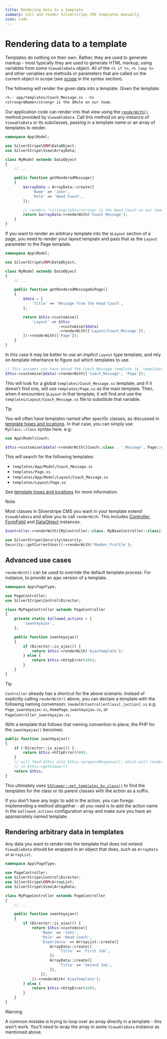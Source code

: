 ```yaml
---
title: Rendering data to a template
summary: Call and render Silverstripe CMS templates manually.
icon: code
---
```


# Rendering data to a template

Templates do nothing on their own. Rather, they are used to generate markup - most typically they are used to generate HTML markup, using variables from some `ViewableData` object.
All of the `<% if %>`, `<% loop %>` and other variables are methods or parameters that are called on the current object in
scope (see [scope](syntax#scope) in the syntax section).

The following will render the given data into a template. Given the template:

```ss
<%-- app/templates/Coach_Message.ss --%>
<strong>$Name</strong> is the $Role on our team.
```

Our application code can render into that view using the [`renderWith()`](api:SilverStripe\View\ViewableData) method provided by `ViewableData`. Call this method on any instance of `ViewableData` or its subclasses, passing in a template name or an array of templates to render.

```php
namespace App\Model;

use SilverStripe\ORM\DataObject;
use SilverStripe\View\ArrayData;

class MyModel extends DataObject
{
    // ...

    public function getRenderedMessage()
    {
        $arrayData = ArrayData::create([
            'Name' => 'John',
            'Role' => 'Head Coach',
        ]);

        // renders "<strong>John</strong> is the Head Coach on our team."
        return $arrayData->renderWith('Coach_Message');
    }
}
```

If you want to render an arbitrary template into the `$Layout` section of a page, you need to render your layout template and pass that as the `Layout` parameter to the Page template.

```php
namespace App\Model;

use SilverStripe\ORM\DataObject;

class MyModel extends DataObject
{
    // ...

    public function getRenderedMessageAsPage()
    {
        $data = [
            'Title' => 'Message from the Head Coach',
        ];

        return $this->customise([
            'Layout' => $this
                        ->customise($data)
                        ->renderWith(['Layout/Coach_Message']),
        ])->renderWith(['Page']);
    }
}
```

In this case it may be better to use an *implicit* `Layout` type template, and rely on template inheritance to figure out which templates to use.

```php
// This assumes you have moved the Coach_Message template to `templates/Layout/Coach_Message.ss`
$this->customise($data)->renderWith(['Coach_Message', 'Page']);
```

This will look for a global `templates/Coach_Message.ss` template, and if it doesn't find one, will use `templates/Page.ss` as the main template. Then, when it encounters `$Layout` in that template, it will find and use the `templates/Layout/Coach_Message.ss` file to substitute that variable.

> [!TIP]
> You will often have templates named after specific classes, as discussed in [template types and locations](template_inheritance/#template-types-and-locations). In that case, you can simply use `MyClass::class` syntax here. e.g:
>
> ```php
> use App\Model\Coach;
>
> $this->customise($data)->renderWith([Coach::class . '_Message', Page::class]);
> ```
>
> This will search for the following templates:
>
> - `templates/App/Model/Coach_Message.ss`
> - `templates/Page.ss`
> - `templates/App/Model/Layout/Coach_Message.ss`
> - `templates/Layout/Page.ss`

See [template types and locations](template_inheritance/#template-types-and-locations) for more information.

> [!NOTE]
> Most classes in Silverstripe CMS you want in your template extend `ViewableData` and allow you to call `renderWith`. This
> includes [Controller](api:SilverStripe\Control\Controller), [FormField](api:SilverStripe\Forms\FormField) and [DataObject](api:SilverStripe\ORM\DataObject) instances.
>
> ```php
> $controller->renderWith([MyController::class, MyBaseController::class]);
>
> use SilverStripe\Security\Security;
> Security::getCurrentUser()->renderWith('Member_Profile');
> ```

## Advanced use cases

`renderWith()` can be used to override the default template process. For instance, to provide an ajax version of a
template.

```php
namespace App\PageType;

use PageController;
use SilverStripe\Control\Director;

class MyPageController extends PageController
{
    private static $allowed_actions = [
        'iwantmyajax',
    ];

    public function iwantmyajax()
    {
        if (Director::is_ajax()) {
            return $this->renderWith('AjaxTemplate');
        } else {
            return $this->httpError(404);
        }
    }
}
```

> [!TIP]
> `Controller` already has a shortcut for the above scenario. Instead of explicitly calling `renderWith()` above, you can declare a template with the following naming convension: `[modelOrControllerClass]_[action].ss` e.g. `Page_iwantmyajax.ss`, `HomePage_iwantmyajax.ss`, or `PageController_iwantmyajax.ss`.
>
> With a template that follows that naming convention in place, the PHP for the `iwantmyajax()` becomes:
>
> ```php
> public function iwantmyajax()
> {
>     if (!Director::is_ajax()) {
>         return $this->httpError(400);
>     }
>     // will feed $this into $this->prepareResponse(), which will render $this using templates defined
>     // in $this->getViewer()
>     return $this;
> }
> ```
>
> This ultimately uses [`SSViewer::get_templates_by_class()`](api::SilverStripe\View\SSViewer::get_templates_by_class()) to find the templates for the class or its parent classes with the action as a suffix.
>
> If you don't have any logic to add in the action, you can forego implementing a method altogether - all you need is to add the action name in the `$allowed_actions` configuration array and make sure you have an appropriately named template.

## Rendering arbitrary data in templates

Any data you want to render into the template that does not extend `ViewableData` should be wrapped in an object that
does, such as `ArrayData` or `ArrayList`.

```php
namespace App\PageType;

use PageController;
use SilverStripe\Control\Director;
use SilverStripe\ORM\ArrayList;
use SilverStripe\View\ArrayData;

class MyPageController extends PageController
{
    // ...

    public function iwantmyajax()
    {
        if (Director::is_ajax()) {
            return $this->customise([
                'Name' => 'John',
                'Role' => 'Head Coach',
                'Experience' => ArrayList::create([
                    ArrayData::create([
                        'Title' => 'First Job',
                    ])
                    ArrayData::create([
                        'Title' => 'Second Job',
                    ]),
                ]),
            ])->renderWith('AjaxTemplate');
        } else {
            return $this->httpError(400);
        }
    }
}
```

> [!WARNING]
> A common mistake is trying to loop over an array directly in a template - this won't work. You'll need to wrap the array in some `ViewableData` instance as mentioned above.
